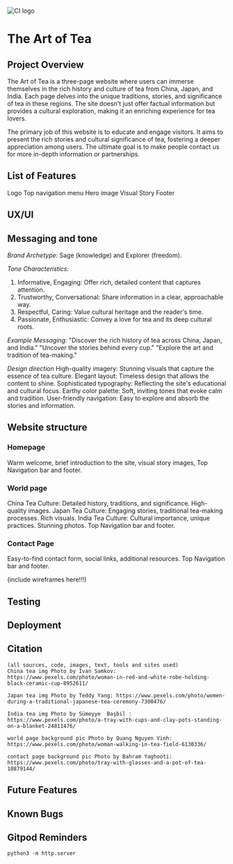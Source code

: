 ![CI logo](https://codeinstitute.s3.amazonaws.com/fullstack/ci_logo_small.png)

# The Art of Tea

## Project Overview 

The Art of Tea is a three-page website where users can immerse themselves in the rich history and culture of tea from China, Japan, and India. Each page delves into the unique traditions, stories, and significance of tea in these regions. The site doesn't just offer factual information but provides a cultural exploration, making it an enriching experience for tea lovers.

The primary job of this website is to educate and engage visitors. It aims to present the rich stories and cultural significance of tea, fostering a deeper appreciation among users. The ultimate goal is to make people contact us for more in-depth information or partnerships.


## List of Features

Logo
Top navigation menu
Hero image
Visual Story
Footer


## UX/UI

## Messaging and tone

_Brand Archetype:_ Sage (knowledge) and Explorer (freedom).

_Tone Characteristics:_
1. Informative, Engaging: Offer rich, detailed content that captures attention.
2. Trustworthy, Conversational: Share information in a clear, approachable way.
3. Respectful, Caring: Value cultural heritage and the reader's time.
4. Passionate, Enthusiastic: Convey a love for tea and its deep cultural roots.

_Example Messaging:_
"Discover the rich history of tea across China, Japan, and India."
"Uncover the stories behind every cup."
"Explore the art and tradition of tea-making."

_Design direction_
High-quality imagery: Stunning visuals that capture the essence of tea culture.
Elegant layout: Timeless design that allows the content to shine.
Sophisticated typography: Reflecting the site's educational and cultural focus.
Earthy color palette: Soft, inviting tones that evoke calm and tradition.
User-friendly navigation: Easy to explore and absorb the stories and information.

## Website structure

### Homepage
Warm welcome, brief introduction to the site, visual story images, Top Navigation bar and footer.

### World page
China Tea Culture: Detailed history, traditions, and significance. High-quality images.
Japan Tea Culture: Engaging stories, traditional tea-making processes. Rich visuals.
India Tea Culture: Cultural importance, unique practices. Stunning photos.
Top Navigation bar and footer.

### Contact Page
Easy-to-find contact form, social links, additional resources.
Top Navigation bar and footer.

(include wireframes here!!!)

## Testing

## Deployment

## Citation
    (all sources, code, images, text, tools and sites used)
    China tea img Photo by Ivan Samkov: https://www.pexels.com/photo/woman-in-red-and-white-robe-holding-black-ceramic-cup-8952611/

    Japan tea img Photo by Teddy Yang: https://www.pexels.com/photo/women-during-a-traditional-japanese-tea-ceremony-7300476/

    India tea img Photo by Sümeyye  Başbil : https://www.pexels.com/photo/a-tray-with-cups-and-clay-pots-standing-on-a-blanket-24811476/

    world page background pic Photo by Quang Nguyen Vinh: https://www.pexels.com/photo/woman-walking-in-tea-field-6130336/

    contact page background pic Photo by Bahram Yaghooti: https://www.pexels.com/photo/tray-with-glasses-and-a-pot-of-tea-10879144/


## Future Features


## Known Bugs




## Gitpod Reminders

`python3 -m http.server`


